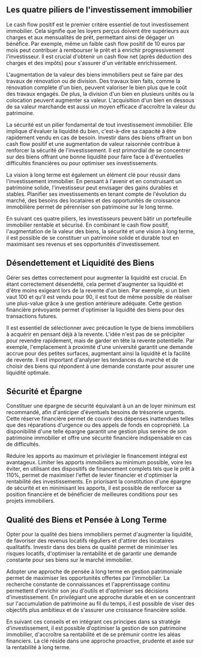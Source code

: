 ## Les quatre piliers de l'investissement immobilier

Le cash flow positif est le premier critère essentiel de tout investissement immobilier. Cela signifie que les loyers perçus doivent être supérieurs aux charges et aux mensualités de prêt, permettant ainsi de dégager un bénéfice. Par exemple, même un faible cash flow positif de 10 euros par mois peut contribuer à rembourser le prêt et à enrichir progressivement l'investisseur. Il est crucial d'obtenir un cash flow net (après déduction des charges et des impôts) pour s'assurer d'un véritable enrichissement.

L'augmentation de la valeur des biens immobiliers peut se faire par des travaux de rénovation ou de division. Des travaux bien faits, comme la rénovation complète d'un bien, peuvent valoriser le bien plus que le coût des travaux engagés. De plus, la division d'un bien en plusieurs unités ou la colocation peuvent augmenter sa valeur. L'acquisition d'un bien en dessous de sa valeur marchande est aussi un moyen efficace d'accroître la valeur du patrimoine.

La sécurité est un pilier fondamental de tout investissement immobilier. Elle implique d'évaluer la liquidité du bien, c'est-à-dire sa capacité à être rapidement vendu en cas de besoin. Investir dans des biens offrant un bon cash flow positif et une augmentation de valeur raisonnée contribue à renforcer la sécurité de l'investissement. Il est primordial de se concentrer sur des biens offrant une bonne liquidité pour faire face à d'éventuelles difficultés financières ou pour optimiser ses investissements.

La vision à long terme est également un élément clé pour réussir dans l'investissement immobilier. En pensant à l'avenir et en construisant un patrimoine solide, l'investisseur peut envisager des gains durables et stables. Planifier ses investissements en tenant compte de l'évolution du marché, des besoins des locataires et des opportunités de croissance immobilière permet de pérenniser son patrimoine sur le long terme.

En suivant ces quatre piliers, les investisseurs peuvent bâtir un portefeuille immobilier rentable et sécurisé. En combinant le cash flow positif, l'augmentation de la valeur des biens, la sécurité et une vision à long terme, il est possible de se constituer un patrimoine solide et durable tout en maximisant ses revenus et ses opportunités d'investissement.

## Désendettement et Liquidité des Biens

Gérer ses dettes correctement pour augmenter la liquidité est crucial. En étant correctement désendetté, cela permet d'augmenter sa liquidité et d'être moins exigeant lors de la revente d'un bien. Par exemple, si un bien vaut 100 et qu'il est vendu pour 90, il est tout de même possible de réaliser une plus-value grâce à une gestion antérieure adéquate. Cette gestion financière prévoyante permet d'optimiser la liquidité des biens pour des transactions futures.

Il est essentiel de sélectionner avec précaution le type de biens immobiliers à acquérir en pensant déjà à la revente. L'idée n'est pas de se précipiter pour revendre rapidement, mais de garder en tête la revente potentielle. Par exemple, l'emplacement à proximité d'une université garantit une demande accrue pour des petites surfaces, augmentant ainsi la liquidité et la facilité de revente. Il est important d'analyser les tendances du marché et de choisir des biens qui répondent à une demande constante pour assurer une liquidité optimale.

## Sécurité et Épargne

Constituer une épargne de sécurité équivalant à un an de loyer minimum est recommandé, afin d'anticiper d'éventuels besoins de trésorerie urgents. Cette réserve financière permet de couvrir des dépenses inattendues telles que des réparations d'urgence ou des appels de fonds en copropriété. La disponibilité d'une telle épargne garantit une gestion plus sereine de son patrimoine immobilier et offre une sécurité financière indispensable en cas de difficultés.

Réduire les apports au maximum et privilégier le financement intégral est avantageux. Limiter les apports immobiliers au minimum possible, voire les éviter, en utilisant des dispositifs de financement complets tels que le prêt à 110%, permet de maximiser l'effet de levier financier et d'optimiser la rentabilité des investissements. En priorisant la constitution d'une épargne de sécurité et en minimisant les apports, il est possible de renforcer sa position financière et de bénéficier de meilleures conditions pour ses projets immobiliers.

## Qualité des Biens et Pensée à Long Terme

Opter pour la qualité des biens immobiliers permet d'augmenter la liquidité, de favoriser des revenus locatifs réguliers et d'attirer des locataires qualitatifs. Investir dans des biens de qualité permet de minimiser les risques locatifs, d'optimiser la rentabilité et de garantir une demande constante pour ses biens sur le marché immobilier.

Adopter une approche de pensée à long terme en gestion patrimoniale permet de maximiser les opportunités offertes par l'immobilier. La recherche constante de connaissances et l'apprentissage continu permettent d'enrichir son jeu d'outils et d'optimiser ses décisions d'investissement. En privilégiant une approche durable et en se concentrant sur l'accumulation de patrimoine au fil du temps, il est possible de viser des objectifs plus ambitieux et de s'assurer une croissance financière solide.

En suivant ces conseils et en intégrant ces principes dans sa stratégie d'investissement, il est possible d'optimiser la gestion de son patrimoine immobilier, d'accroître sa rentabilité et de se prémunir contre les aléas financiers. La clé réside dans une approche proactive, prudente et axée sur la rentabilité à long terme.
